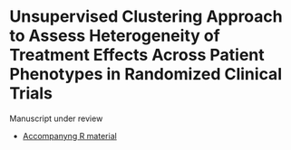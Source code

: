 # Unsupervised Clustering Approach to Assess Heterogeneity of Treatment Effects Across Patient Phenotypes in Randomized Clinical Trials

Manuscript under review

- <a href="HTE_manuscript_Rcode.R">Accompanyng R material </a>  

